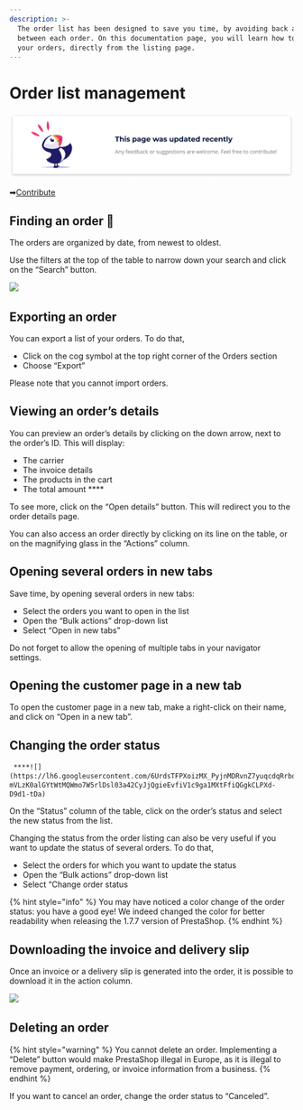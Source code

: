 ```yaml
---
description: >-
  The order list has been designed to save you time, by avoiding back and forth
  between each order. On this documentation page, you will learn how to manage
  your orders, directly from the listing page.
---
```


# Order list management

![](../../../.gitbook/assets/recent-updates.png)

➡[Contribute](https://prestashop.gitbook.io/howtocontribute/)

## **Finding an order** 🔎 

The orders are organized by date, from newest to oldest. 

Use the filters at the top of the table to narrow down your search and click on the “Search” button.

![](https://lh6.googleusercontent.com/d2z7pDl22SCy0etaWt_7qSVhAGw0AcDdiAPsrE37uqPjC3ArvZMso2IhIzN6j1mI1VnKEGSWhhW7Sd-qDRg_NcWvlwlN9JjmE5iIWnZiAuEa6jzKqpQDYkz2vc-yVOBDampSzk-8)

## **Exporting an order** 

You can export a list of your orders. To do that,

* Click on the cog symbol at the top right corner of the Orders section
* Choose “Export” 

 Please note that you cannot import orders.

## **Viewing an order’s details**

You can preview an order’s details by clicking on the down arrow, next to the order’s ID. This will display:

* The carrier
* The invoice details
* The products in the cart
* The total amount ****

To see more, click on the “Open details” button. This will redirect you to the order details page. 

You can also access an order directly by clicking on its line on the table, or on the magnifying glass in the “Actions” column.

## **Opening several orders in new tabs**

Save time, by opening several orders in new tabs:

* Select the orders you want to open in the list
* Open the “Bulk actions” drop-down list
* Select  “Open in new tabs”

Do not forget to allow the opening of multiple tabs in your navigator settings. 

## **Opening the customer page in a new tab**

To open the customer page in a new tab, make a right-click on their name, and click on “Open in a new tab”.

## **Changing the order status**

     ****![](https://lh6.googleusercontent.com/6UrdsTFPXoizMX_PyjnMDRvnZ7yuqcdqRrboLt3v0W2XXalPe3lTD0Iuv4fbb-mVLzK0alGYtWtMQWmo7W5rlDsl03a42CyJjQgieEvfiV1c9ga1MXtFfiQGgkCLPXd-D9d1-tDa)

On the “Status” column of the table, click on the order’s status and select the new status from the list. 

Changing the status from the order listing can also be very useful if you want to update the status of several orders. To do that, 

* Select the orders for which you want to update the status
* Open the “Bulk actions” drop-down list
* Select “Change order status

{% hint style="info" %}
You may have noticed a color change of the order status: you have a good eye! We indeed changed the color for better readability when releasing the 1.7.7 version of PrestaShop.
{% endhint %}

## **Downloading the invoice and delivery slip**

Once an invoice or a delivery slip is generated into the order, it is possible to download it in the action column.

![](https://lh3.googleusercontent.com/rmQ81g7g4TDlw4Wg_cP3cI8G3n9dC75cwqrLRy_1gENUCMZJyF6lkSL4wLsDIG7wViXZdAZLuTTfwuoDzFDA0wr00SImSsTnGkuWYYXxeRntnqx_ED4LNhK83fBkPweYyIcMfp1c)

## **Deleting an order**

{% hint style="warning" %}
You cannot delete an order. Implementing a “Delete” button would make PrestaShop illegal in Europe, as it is illegal to remove payment, ordering, or invoice information from a business.
{% endhint %}

If you want to cancel an order, change the order status to “Canceled”.   


